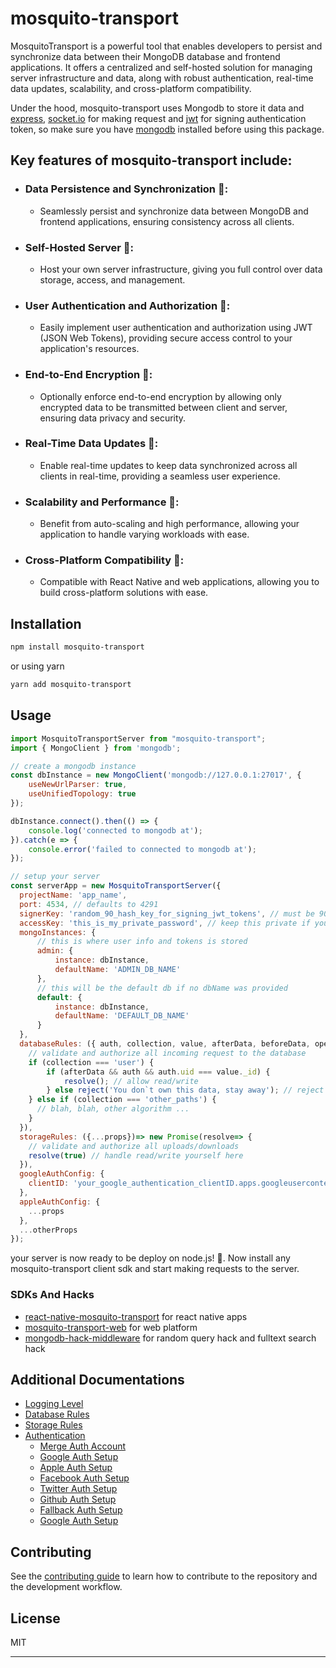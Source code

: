 # mosquito-transport

MosquitoTransport is a powerful tool that enables developers to persist and synchronize data between their MongoDB database and frontend applications. It offers a centralized and self-hosted solution for managing server infrastructure and data, along with robust authentication, real-time data updates, scalability, and cross-platform compatibility.

Under the hood, mosquito-transport uses Mongodb to store it data and [express](https://www.npmjs.com/package/express), [socket.io](https://www.npmjs.com/package/socket.io) for making request and [jwt](https://www.npmjs.com/package/jsonwebtoken) for signing authentication token, so make sure you have [mongodb](https://www.mongodb.com/docs/manual/installation/) installed before using this package.

## Key features of mosquito-transport include:

- ### Data Persistence and Synchronization 🔁: 
    - Seamlessly persist and synchronize data between MongoDB and frontend applications, ensuring consistency across all clients.

- ### Self-Hosted Server 💾: 
    - Host your own server infrastructure, giving you full control over data storage, access, and management.

- ### User Authentication and Authorization 🔐:
    - Easily implement user authentication and authorization using JWT (JSON Web Tokens), providing secure access control to your application's resources.

- ### End-to-End Encryption 🔗:
    - Optionally enforce end-to-end encryption by allowing only encrypted data to be transmitted between client and server, ensuring data privacy and security.

- ### Real-Time Data Updates 🚨:
    - Enable real-time updates to keep data synchronized across all clients in real-time, providing a seamless user experience.

- ### Scalability and Performance 🚛:
    - Benefit from auto-scaling and high performance, allowing your application to handle varying workloads with ease.

- ### Cross-Platform Compatibility 📱:
    - Compatible with React Native and web applications, allowing you to build cross-platform solutions with ease.


## Installation

```sh
npm install mosquito-transport
```

or using yarn

```sh
yarn add mosquito-transport
```

## Usage

```js
import MosquitoTransportServer from "mosquito-transport";
import { MongoClient } from 'mongodb';

// create a mongodb instance
const dbInstance = new MongoClient('mongodb://127.0.0.1:27017', {
    useNewUrlParser: true,
    useUnifiedTopology: true
});

dbInstance.connect().then(() => {
    console.log('connected to mongodb at');
}).catch(e => {
    console.error('failed to connected to mongodb at');
});

// setup your server
const serverApp = new MosquitoTransportServer({
  projectName: 'app_name',
  port: 4534, // defaults to 4291
  signerKey: 'random_90_hash_key_for_signing_jwt_tokens', // must be 90 length
  accessKey: 'this_is_my_private_password', // keep this private if you don't provide databaseRules or storageRules
  mongoInstances: {
      // this is where user info and tokens is stored
      admin: {
          instance: dbInstance,
          defaultName: 'ADMIN_DB_NAME'
      },
      // this will be the default db if no dbName was provided
      default: {
          instance: dbInstance,
          defaultName: 'DEFAULT_DB_NAME'
      }
  },
  databaseRules: ({ auth, collection, value, afterData, beforeData, operation, ...otherProps })=> new Promise((resolve, reject)=> {
    // validate and authorize all incoming request to the database
    if (collection === 'user') {
        if (afterData && auth && auth.uid === value._id) {
            resolve(); // allow read/write
        } else reject('You don`t own this data, stay away'); // reject read/write
    } else if (collection === 'other_paths') {
      // blah, blah, other algorithm ...
    }
  }),
  storageRules: ({...props})=> new Promise(resolve=> {
    // validate and authorize all uploads/downloads
    resolve(true) // handle read/write yourself here
  }),
  googleAuthConfig: {
    clientID: 'your_google_authentication_clientID.apps.googleusercontent.com'
  },
  appleAuthConfig: {
    ...props
  },
  ...otherProps
});
```

your server is now ready to be deploy on node.js! 🚀. Now install any mosquito-transport client sdk and start making requests to the server.

### SDKs And Hacks
- [react-native-mosquito-transport](https://github.com/deflexable/react-native-mosquito-transport) for react native apps
- [mosquito-transport-web](https://github.com/brainbehindx/mosquito-transport-js) for web platform
- [mongodb-hack-middleware](https://github.com/deflexable/mongodb-middleware-utils) for random query hack and fulltext search hack

## Additional Documentations
- [Logging Level](#logging-levels)
- [Database Rules](#database-rules)
- [Storage Rules](#storage-rules)
- [Authentication](#authentication)
   - [Merge Auth Account](#google-auth-setup)
   - [Google Auth Setup](#google-auth-setup)
   - [Apple Auth Setup](#apple-auth-setup)
   - [Facebook Auth Setup](#facebook-auth-setup)
   - [Twitter Auth Setup](#twitter-auth-setup)
   - [Github Auth Setup](#google-auth-setup)
   - [Fallback Auth Setup](#fallback-auth-setup)
   - [Google Auth Setup](#google-auth-setup)


<!-- ## Platform using MosquitoTransport in production
- [Heavenya - christian events](https://heavenya.com)
- [Inspire - christian audio](https://inspire.com)
- [ExamJoint - learn, study and prepare for exam](https://examjoint.com) -->

## Contributing

See the [contributing guide](CONTRIBUTING.md) to learn how to contribute to the repository and the development workflow.

## License

MIT

---